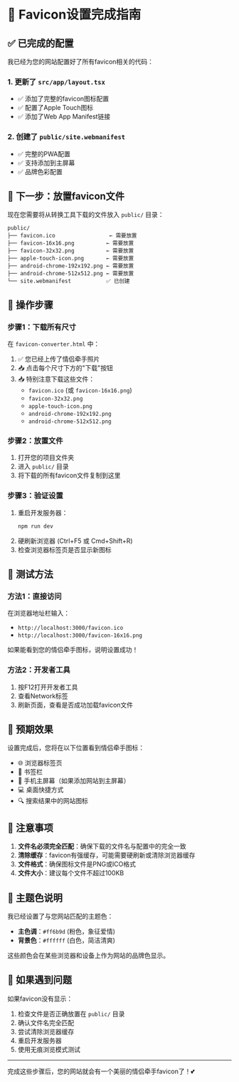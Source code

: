 # 🎉 Favicon设置完成指南

## ✅ 已完成的配置

我已经为您的网站配置好了所有favicon相关的代码：

### 1. 更新了 `src/app/layout.tsx`
- ✅ 添加了完整的favicon图标配置
- ✅ 配置了Apple Touch图标
- ✅ 添加了Web App Manifest链接

### 2. 创建了 `public/site.webmanifest`
- ✅ 完整的PWA配置
- ✅ 支持添加到主屏幕
- ✅ 品牌色彩配置

## 📁 下一步：放置favicon文件

现在您需要将从转换工具下载的文件放入 `public/` 目录：

```
public/
├── favicon.ico                 ← 需要放置
├── favicon-16x16.png          ← 需要放置  
├── favicon-32x32.png          ← 需要放置
├── apple-touch-icon.png       ← 需要放置
├── android-chrome-192x192.png ← 需要放置
├── android-chrome-512x512.png ← 需要放置
└── site.webmanifest           ✅ 已创建
```

## 🔧 操作步骤

### 步骤1：下载所有尺寸
在 `favicon-converter.html` 中：
1. ✅ 您已经上传了情侣牵手照片
2. 📥 点击每个尺寸下方的"下载"按钮
3. 📥 特别注意下载这些文件：
   - `favicon.ico` (或 `favicon-16x16.png`)
   - `favicon-32x32.png`
   - `apple-touch-icon.png`
   - `android-chrome-192x192.png`
   - `android-chrome-512x512.png`

### 步骤2：放置文件
1. 打开您的项目文件夹
2. 进入 `public/` 目录
3. 将下载的所有favicon文件复制到这里

### 步骤3：验证设置
1. 重启开发服务器：
   ```bash
   npm run dev
   ```
2. 硬刷新浏览器 (Ctrl+F5 或 Cmd+Shift+R)
3. 检查浏览器标签页是否显示新图标

## 🧪 测试方法

### 方法1：直接访问
在浏览器地址栏输入：
- `http://localhost:3000/favicon.ico`
- `http://localhost:3000/favicon-16x16.png`

如果能看到您的情侣牵手图标，说明设置成功！

### 方法2：开发者工具
1. 按F12打开开发者工具
2. 查看Network标签
3. 刷新页面，查看是否成功加载favicon文件

## 🎯 预期效果

设置完成后，您将在以下位置看到情侣牵手图标：
- 🌐 浏览器标签页
- 📑 书签栏
- 📱 手机主屏幕（如果添加网站到主屏幕）
- 💻 桌面快捷方式
- 🔍 搜索结果中的网站图标

## 🚨 注意事项

1. **文件名必须完全匹配**：确保下载的文件名与配置中的完全一致
2. **清除缓存**：favicon有强缓存，可能需要硬刷新或清除浏览器缓存
3. **文件格式**：确保图标文件是PNG或ICO格式
4. **文件大小**：建议每个文件不超过100KB

## 🎨 主题色说明

我已经设置了与您网站匹配的主题色：
- **主色调**：`#ff6b9d` (粉色，象征爱情)
- **背景色**：`#ffffff` (白色，简洁清爽)

这些颜色会在某些浏览器和设备上作为网站的品牌色显示。

## 🔄 如果遇到问题

如果favicon没有显示：
1. 检查文件是否正确放置在 `public/` 目录
2. 确认文件名完全匹配
3. 尝试清除浏览器缓存
4. 重启开发服务器
5. 使用无痕浏览模式测试

---

完成这些步骤后，您的网站就会有一个美丽的情侣牵手favicon了！💕 